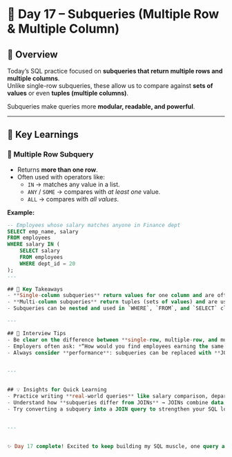 # 🚀 Day 17 – Subqueries (Multiple Row & Multiple Column)

## 📌 Overview
Today’s SQL practice focused on **subqueries that return multiple rows and multiple columns**.  
Unlike single-row subqueries, these allow us to compare against **sets of values** or even **tuples (multiple columns)**.  

Subqueries make queries more **modular, readable, and powerful**.

---

## 📝 Key Learnings

### 🔹 Multiple Row Subquery
- Returns **more than one row**.
- Often used with operators like:
  - `IN` → matches any value in a list.
  - `ANY` / `SOME` → compares with *at least one* value.
  - `ALL` → compares with *all values*.

**Example:**
```sql
-- Employees whose salary matches anyone in Finance dept
SELECT emp_name, salary 
FROM employees 
WHERE salary IN (
    SELECT salary 
    FROM employees 
    WHERE dept_id = 20
);
---

## 📌 Key Takeaways
- **Single-column subqueries** return values for one column and are often used with `IN`, `=`, `>`, `<` operators.
- **Multi-column subqueries** return tuples (sets of values) and are used with row-wise comparison `(col1, col2)`.
- Subqueries can be nested and used in `WHERE`, `FROM`, and `SELECT` clauses.

---

## 🎯 Interview Tips
- Be clear on the difference between **single-row, multiple-row, and multiple-column subqueries**.
- Employers often ask: *“How would you find employees earning the same as another employee?”* → This is a **correlated or multi-column subquery**.
- Always consider **performance**: subqueries can be replaced with **JOINS** in many cases.


---


## 💡 Insights for Quick Learning
- Practice writing **real-world queries** like salary comparison, department-based filtering, and matching employee attributes.
- Understand how **subqueries differ from JOINs** → JOINs combine data, while subqueries filter based on another query.
- Try converting a subquery into a JOIN query to strengthen your SQL logic.


---


✨ Day 17 complete! Excited to keep building my SQL muscle, one query at a time 💪
